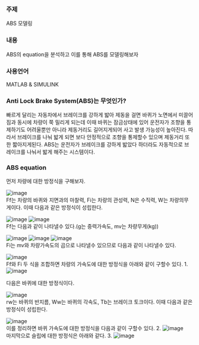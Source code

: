 <h3>주제</h3>
ABS 모델링
<h3>내용</h3>
ABS의 equation을 분석하고 이를 통해 ABS를 모델링해보자
<h3>사용언어</h3>  
MATLAB & SIMULINK

<h3>Anti Lock Brake System(ABS)는 무엇인가?</h3>
빠르게 달리는 자동차에서 브레이크를 강하게 밟아 제동을 걸면 바퀴가 노면에서 미끌어짐과 동시에 차량이 쭉 밀리게 되는데
이때 바퀴는 잠금상태에 있어 운전자가 조향을 통제하기도 어려울뿐만 아니라 제동거리도 길어지게되어 사고 발생 가능성이 높아진다.
따라서 브레이크를 나눠 밟게 되면 보다 안정적으로 조향을 통제할수 있으며 제동거리 또한 짧아지게된다.
ABS는 운전자가 브레이크를 강하게 밟았다 하더라도 자동적으로 브레이크를 나눠서 밟게 해주는 시스템이다.

<h3>ABS equation</h3>
먼저 차량에 대한 방정식을 구해보자.

![image](https://user-images.githubusercontent.com/87568714/207838567-5519928c-20d6-4bf0-99a4-43a4a5e94645.png)</br>
Ff는 차량의 바퀴와 지면과의 마찰력, Fi는 차량의 관성력, N은 수직력, W는 차량의무게이다.
이때 다음과 같은 방정식이 성립한다.

![image](https://user-images.githubusercontent.com/87568714/207834535-4ed7cad8-6d61-4bcc-ac9a-e69a0f681269.png) ![image](https://user-images.githubusercontent.com/87568714/207834635-1d298d76-db3e-4fc9-857a-0aa73ffe8aff.png)</br>
Ff는 다음과 같이 나타낼수 있다.(g는 중력가속도, mv는 차량무게(kg))

![image](https://user-images.githubusercontent.com/87568714/207835332-644ef0b7-af65-4f31-afdd-2dc585b5a744.png) ![image](https://user-images.githubusercontent.com/87568714/207835434-88b8a1d9-021f-4deb-8796-062fcd98e732.png) ![image](https://user-images.githubusercontent.com/87568714/207835507-4d2c0dc4-33b7-4ed2-81bc-fd6dbf47bff9.png)</br>
Fi는 mv와 차량가속도의 곱으로 나타낼수 있으므로 다음과 같이 나타낼수 있다.

![image](https://user-images.githubusercontent.com/87568714/207836191-0cfd896c-c808-477e-a72e-bb531d59734c.png)</br>
Ff와 Fi 두 식을 조합하면 차량의 가속도에 대한 방정식을 아래와 같이 구할수 있다.
1.
![image](https://user-images.githubusercontent.com/87568714/207836771-92db2134-9ea3-4e54-8616-7e9333ab082c.png)</br>

다음은 바퀴에 대한 방정식이다.

![image](https://user-images.githubusercontent.com/87568714/207837124-c55f4b68-7dae-4f1e-86dd-a93b8b28a2e1.png)</br>
rw는 바퀴의 반지름, Ww는 바퀴의 각속도, Tb는 브레이크 토크이다.
이때 다음과 같은 방정식이 성립한다.

![image](https://user-images.githubusercontent.com/87568714/207837722-5ac4f315-7205-480a-9135-a1ceb2b78a26.png)</br>
이를 정리하면 바퀴 가속도에 대한 방정식을 다음과 같이 구할수 있다.
2.
![image](https://user-images.githubusercontent.com/87568714/207837829-aea85628-0724-4d8f-916f-98dab4fdf1e8.png)</br>
마지막으로 슬립에 대한 방정식은 아래와 같다.
3.
![image](https://user-images.githubusercontent.com/87568714/207838252-b1c96678-db71-451b-b74d-2c7931b07295.png)</br>

